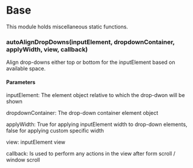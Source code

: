 # Base

This module holds miscellaneous static functions.


### autoAlignDropDowns(inputElement, dropdownContainer, applyWidth, view, callback)

Align drop-downs either top or bottom for the inputElement based on available space.

#### Parameters

inputElement: The element object relative to which the drop-dwon will be shown

dropdownContainer: The drop-down container element object

applyWidth: True for applying inputElement width to drop-down elements, false for applying custom specific width

view: inputElement view

callback: Is used to perform any actions in the view after form scroll / window scroll
